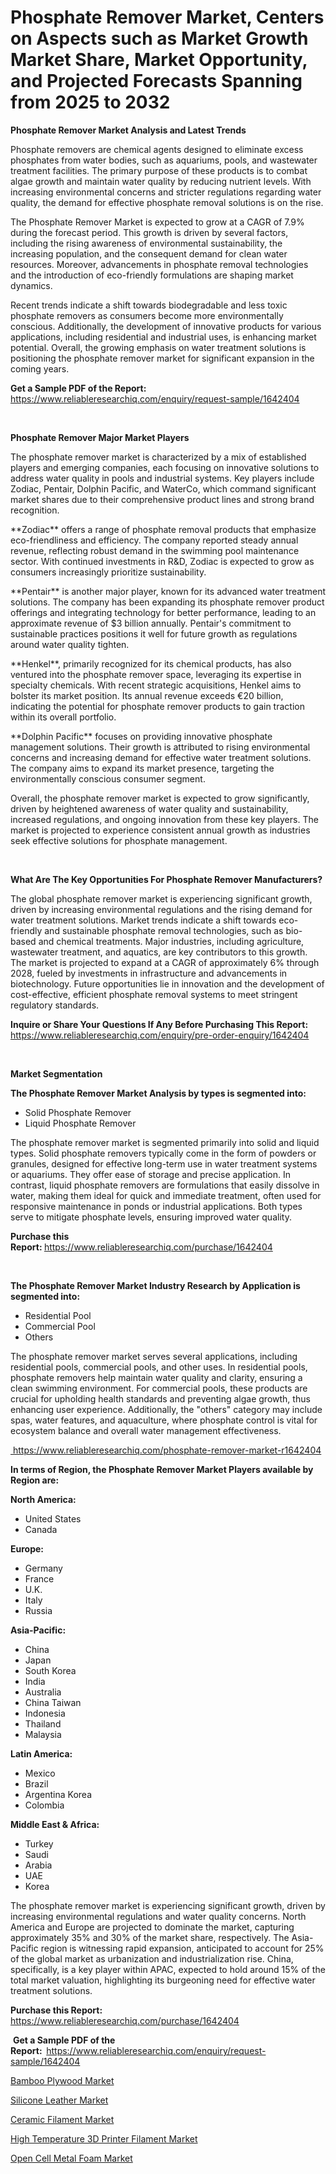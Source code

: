 <p><h1>Phosphate Remover Market, Centers on Aspects such as Market Growth Market Share, Market Opportunity, and Projected Forecasts Spanning from 2025 to 2032</h1></p><p><strong>Phosphate Remover Market Analysis and Latest Trends</strong></p>
<p><p>Phosphate removers are chemical agents designed to eliminate excess phosphates from water bodies, such as aquariums, pools, and wastewater treatment facilities. The primary purpose of these products is to combat algae growth and maintain water quality by reducing nutrient levels. With increasing environmental concerns and stricter regulations regarding water quality, the demand for effective phosphate removal solutions is on the rise.</p><p>The Phosphate Remover Market is expected to grow at a CAGR of 7.9% during the forecast period. This growth is driven by several factors, including the rising awareness of environmental sustainability, the increasing population, and the consequent demand for clean water resources. Moreover, advancements in phosphate removal technologies and the introduction of eco-friendly formulations are shaping market dynamics.</p><p>Recent trends indicate a shift towards biodegradable and less toxic phosphate removers as consumers become more environmentally conscious. Additionally, the development of innovative products for various applications, including residential and industrial uses, is enhancing market potential. Overall, the growing emphasis on water treatment solutions is positioning the phosphate remover market for significant expansion in the coming years.</p></p>
<p><strong>Get a Sample PDF of the Report:&nbsp;</strong> <a href="https://www.reliableresearchiq.com/enquiry/request-sample/1642404?utm_campaign=1123&utm_medium=2&utm_source=Github&utm_content=ia&utm_term=30012025&utm_id=phosphate-remover">https://www.reliableresearchiq.com/enquiry/request-sample/1642404</a></p>
<p>&nbsp;</p>
<p><strong>Phosphate Remover Major Market Players</strong></p>
<p><p>The phosphate remover market is characterized by a mix of established players and emerging companies, each focusing on innovative solutions to address water quality in pools and industrial systems. Key players include Zodiac, Pentair, Dolphin Pacific, and WaterCo, which command significant market shares due to their comprehensive product lines and strong brand recognition.</p><p>**Zodiac** offers a range of phosphate removal products that emphasize eco-friendliness and efficiency. The company reported steady annual revenue, reflecting robust demand in the swimming pool maintenance sector. With continued investments in R&D, Zodiac is expected to grow as consumers increasingly prioritize sustainability.</p><p>**Pentair** is another major player, known for its advanced water treatment solutions. The company has been expanding its phosphate remover product offerings and integrating technology for better performance, leading to an approximate revenue of $3 billion annually. Pentair's commitment to sustainable practices positions it well for future growth as regulations around water quality tighten.</p><p>**Henkel**, primarily recognized for its chemical products, has also ventured into the phosphate remover space, leveraging its expertise in specialty chemicals. With recent strategic acquisitions, Henkel aims to bolster its market position. Its annual revenue exceeds €20 billion, indicating the potential for phosphate remover products to gain traction within its overall portfolio.</p><p>**Dolphin Pacific** focuses on providing innovative phosphate management solutions. Their growth is attributed to rising environmental concerns and increasing demand for effective water treatment solutions. The company aims to expand its market presence, targeting the environmentally conscious consumer segment.</p><p>Overall, the phosphate remover market is expected to grow significantly, driven by heightened awareness of water quality and sustainability, increased regulations, and ongoing innovation from these key players. The market is projected to experience consistent annual growth as industries seek effective solutions for phosphate management.</p></p>
<p>&nbsp;</p>
<p><strong>What Are The Key Opportunities For Phosphate Remover Manufacturers?</strong></p>
<p><p>The global phosphate remover market is experiencing significant growth, driven by increasing environmental regulations and the rising demand for water treatment solutions. Market trends indicate a shift towards eco-friendly and sustainable phosphate removal technologies, such as bio-based and chemical treatments. Major industries, including agriculture, wastewater treatment, and aquatics, are key contributors to this growth. The market is projected to expand at a CAGR of approximately 6% through 2028, fueled by investments in infrastructure and advancements in biotechnology. Future opportunities lie in innovation and the development of cost-effective, efficient phosphate removal systems to meet stringent regulatory standards.</p></p>
<p><strong>Inquire or Share Your Questions If Any Before Purchasing This Report:</strong> <a href="https://www.reliableresearchiq.com/enquiry/pre-order-enquiry/1642404?utm_campaign=1123&utm_medium=2&utm_source=Github&utm_content=ia&utm_term=30012025&utm_id=phosphate-remover">https://www.reliableresearchiq.com/enquiry/pre-order-enquiry/1642404</a></p>
<p>&nbsp;</p>
<p><strong>Market Segmentation</strong></p>
<p><strong>The Phosphate Remover Market Analysis by types is segmented into:</strong></p>
<p><ul><li>Solid Phosphate Remover</li><li>Liquid Phosphate Remover</li></ul></p>
<p><p>The phosphate remover market is segmented primarily into solid and liquid types. Solid phosphate removers typically come in the form of powders or granules, designed for effective long-term use in water treatment systems or aquariums. They offer ease of storage and precise application. In contrast, liquid phosphate removers are formulations that easily dissolve in water, making them ideal for quick and immediate treatment, often used for responsive maintenance in ponds or industrial applications. Both types serve to mitigate phosphate levels, ensuring improved water quality.</p></p>
<p><strong>Purchase this Report:&nbsp;</strong><a href="https://www.reliableresearchiq.com/purchase/1642404?utm_campaign=1123&utm_medium=2&utm_source=Github&utm_content=ia&utm_term=30012025&utm_id=phosphate-remover">https://www.reliableresearchiq.com/purchase/1642404</a></p>
<p>&nbsp;</p>
<p><strong>The Phosphate Remover Market Industry Research by Application is segmented into:</strong></p>
<p><ul><li>Residential Pool</li><li>Commercial Pool</li><li>Others</li></ul></p>
<p><p>The phosphate remover market serves several applications, including residential pools, commercial pools, and other uses. In residential pools, phosphate removers help maintain water quality and clarity, ensuring a clean swimming environment. For commercial pools, these products are crucial for upholding health standards and preventing algae growth, thus enhancing user experience. Additionally, the "others" category may include spas, water features, and aquaculture, where phosphate control is vital for ecosystem balance and overall water management effectiveness.</p></p>
<p><a href="https://www.reliableresearchiq.com/phosphate-remover-market-r1642404?utm_campaign=1123&utm_medium=2&utm_source=Github&utm_content=ia&utm_term=30012025&utm_id=phosphate-remover">&nbsp;https://www.reliableresearchiq.com/phosphate-remover-market-r1642404</a></p>
<p><strong>In terms of Region, the Phosphate Remover Market Players available by Region are:</strong></p>
<p>
    <p> <strong> North America: </strong>
        <ul>
            <li>United States</li>
            <li>Canada</li>
        </ul>
        </p> 
    <p> <strong> Europe: </strong>
        <ul>
            <li>Germany</li>
            <li>France</li>
            <li>U.K.</li>
            <li>Italy</li>
            <li>Russia</li>
        </ul>
        </p> 
    <p> <strong> Asia-Pacific: </strong>
        <ul>
            <li>China</li>
            <li>Japan</li>
            <li>South Korea</li>
            <li>India</li>
            <li>Australia</li>
            <li>China Taiwan</li>
            <li>Indonesia</li>
            <li>Thailand</li>
            <li>Malaysia</li>
        </ul>
        </p> 
    <p> <strong> Latin America: </strong>
        <ul>
            <li>Mexico</li>
            <li>Brazil</li>
            <li>Argentina Korea</li>
            <li>Colombia</li>
        </ul>
        </p> 
    <p> <strong> Middle East & Africa: </strong>
        <ul>
            <li>Turkey</li>
            <li>Saudi</li>
            <li>Arabia</li>
            <li>UAE</li>
            <li>Korea</li>
        </ul>
    </p>
    </p>
<p><p>The phosphate remover market is experiencing significant growth, driven by increasing environmental regulations and water quality concerns. North America and Europe are projected to dominate the market, capturing approximately 35% and 30% of the market share, respectively. The Asia-Pacific region is witnessing rapid expansion, anticipated to account for 25% of the global market as urbanization and industrialization rise. China, specifically, is a key player within APAC, expected to hold around 15% of the total market valuation, highlighting its burgeoning need for effective water treatment solutions.</p></p>
<p><strong>Purchase this Report: </strong><a href="https://www.reliableresearchiq.com/purchase/1642404?utm_campaign=1123&utm_medium=2&utm_source=Github&utm_content=ia&utm_term=30012025&utm_id=phosphate-remover">https://www.reliableresearchiq.com/purchase/1642404</a></p>
<p>&nbsp;<strong>Get a Sample PDF of the Report:&nbsp;&nbsp;</strong><a href="https://www.reliableresearchiq.com/enquiry/request-sample/1642404?utm_campaign=1123&utm_medium=2&utm_source=Github&utm_content=ia&utm_term=30012025&utm_id=phosphate-remover">https://www.reliableresearchiq.com/enquiry/request-sample/1642404</a></p>
<p><strong></strong></p>
<p><p><a href="https://github.com/chongseney974/Market-Research-Report-List-1/blob/main/bamboo-plywood-market.md?utm_campaign=1123&utm_medium=2&utm_source=Github&utm_content=ia&utm_term=30012025&utm_id=phosphate-remover">Bamboo Plywood Market</a></p><p><a href="https://github.com/nathaliehurles7142/Market-Research-Report-List-1/blob/main/silicone-leather-market.md?utm_campaign=1123&utm_medium=2&utm_source=Github&utm_content=ia&utm_term=30012025&utm_id=phosphate-remover">Silicone Leather Market</a></p><p><a href="https://github.com/rosalinebhakta48/Market-Research-Report-List-1/blob/main/ceramic-filament-market.md?utm_campaign=1123&utm_medium=2&utm_source=Github&utm_content=ia&utm_term=30012025&utm_id=phosphate-remover">Ceramic Filament Market</a></p><p><a href="https://github.com/hedbomkrahe/Market-Research-Report-List-1/blob/main/high-temperature-3d-printer-filament-market.md?utm_campaign=1123&utm_medium=2&utm_source=Github&utm_content=ia&utm_term=30012025&utm_id=phosphate-remover">High Temperature 3D Printer Filament Market</a></p><p><a href="https://github.com/lateshab69/Market-Research-Report-List-1/blob/main/open-cell-metal-foam-market.md?utm_campaign=1123&utm_medium=2&utm_source=Github&utm_content=ia&utm_term=30012025&utm_id=phosphate-remover">Open Cell Metal Foam Market</a></p></p>